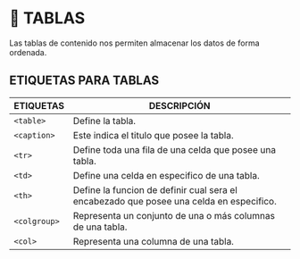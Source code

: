 # 	:date: TABLAS
Las tablas de contenido nos permiten almacenar los datos de forma ordenada.

## ETIQUETAS PARA TABLAS

<div align="center">

| ETIQUETAS |	DESCRIPCIÓN |
|---|---|
| `<table>` |	Define la tabla. |
| `<caption>` |	Este indica el titulo que posee la tabla. |
| `<tr>` | 	Define toda una fila de una celda que posee una tabla. |
| `<td>` |	Define una celda en especifico de una tabla. |
| `<th>` |	Define la funcion de definir cual sera el encabezado que posee una celda en especifico. |
| `<colgroup>` |	Representa un conjunto de una o más columnas de una tabla. |
| `<col>` |	Representa una columna de una tabla. |
</div>
<br>




























